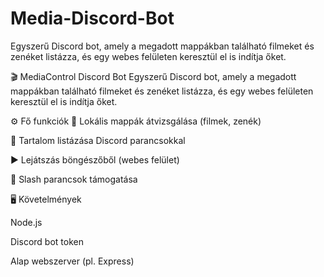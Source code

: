 # Media-Discord-Bot
Egyszerű Discord bot, amely a megadott mappákban található filmeket és zenéket listázza, és egy webes felületen keresztül el is indítja őket.

🎬 MediaControl Discord Bot
Egyszerű Discord bot, amely a megadott mappákban található filmeket és zenéket listázza, és egy webes felületen keresztül el is indítja őket.

⚙️ Fő funkciók
📂 Lokális mappák átvizsgálása (filmek, zenék)

🧾 Tartalom listázása Discord parancsokkal

▶️ Lejátszás böngészőből (webes felület)

💬 Slash parancsok támogatása

🖥️ Követelmények

Node.js

Discord bot token

Alap webszerver (pl. Express)
